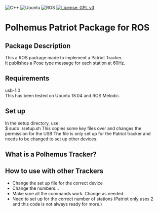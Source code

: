 ![C++](https://img.shields.io/badge/c++-%2300599C.svg?style=for-the-badge&logo=c%2B%2B&logoColor=white)
![Ubuntu](https://img.shields.io/badge/Ubuntu-E95420?style=for-the-badge&logo=ubuntu&logoColor=white)
![ROS](https://img.shields.io/badge/ros-%230A0FF9.svg?style=for-the-badge&logo=ros&logoColor=white)
[![License: GPL v3](https://img.shields.io/badge/License-GPL%20v3-blue.svg)](https://www.gnu.org/licenses/gpl-3.0)

# Polhemus Patriot Package for ROS  

## Package Description  
This a ROS package made to implement a Patriot Tracker.  
It publishes a Pose type message for each station at 60Hz.  

## Requirements  
usb-1.0  
This has been tested on Ubuntu 18.04 and ROS Melodic.

## Set up  
In the setup directory, use:  
$ sudo ./setup.sh
This copies some key files over and changes the permission for the USB
The file is only set up for the Patriot tracker and needs to be changed to set up other devices.

## What is a Polhemus Tracker?  

## How to use with other Trackers  
* Change the set up file for the correct device
* Change the numbers...
* Make sure all the commands work.  Change as needed.
* Need to set up for the correct number of stations (Patriot only uses 2 and this code is not always ready for more.)  

